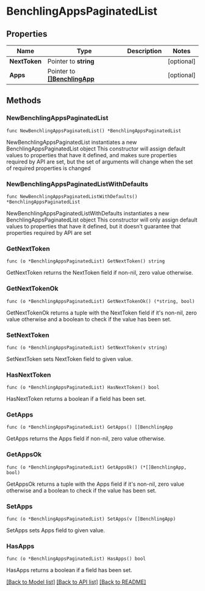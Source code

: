 # BenchlingAppsPaginatedList

## Properties

Name | Type | Description | Notes
------------ | ------------- | ------------- | -------------
**NextToken** | Pointer to **string** |  | [optional] 
**Apps** | Pointer to [**[]BenchlingApp**](BenchlingApp.md) |  | [optional] 

## Methods

### NewBenchlingAppsPaginatedList

`func NewBenchlingAppsPaginatedList() *BenchlingAppsPaginatedList`

NewBenchlingAppsPaginatedList instantiates a new BenchlingAppsPaginatedList object
This constructor will assign default values to properties that have it defined,
and makes sure properties required by API are set, but the set of arguments
will change when the set of required properties is changed

### NewBenchlingAppsPaginatedListWithDefaults

`func NewBenchlingAppsPaginatedListWithDefaults() *BenchlingAppsPaginatedList`

NewBenchlingAppsPaginatedListWithDefaults instantiates a new BenchlingAppsPaginatedList object
This constructor will only assign default values to properties that have it defined,
but it doesn't guarantee that properties required by API are set

### GetNextToken

`func (o *BenchlingAppsPaginatedList) GetNextToken() string`

GetNextToken returns the NextToken field if non-nil, zero value otherwise.

### GetNextTokenOk

`func (o *BenchlingAppsPaginatedList) GetNextTokenOk() (*string, bool)`

GetNextTokenOk returns a tuple with the NextToken field if it's non-nil, zero value otherwise
and a boolean to check if the value has been set.

### SetNextToken

`func (o *BenchlingAppsPaginatedList) SetNextToken(v string)`

SetNextToken sets NextToken field to given value.

### HasNextToken

`func (o *BenchlingAppsPaginatedList) HasNextToken() bool`

HasNextToken returns a boolean if a field has been set.

### GetApps

`func (o *BenchlingAppsPaginatedList) GetApps() []BenchlingApp`

GetApps returns the Apps field if non-nil, zero value otherwise.

### GetAppsOk

`func (o *BenchlingAppsPaginatedList) GetAppsOk() (*[]BenchlingApp, bool)`

GetAppsOk returns a tuple with the Apps field if it's non-nil, zero value otherwise
and a boolean to check if the value has been set.

### SetApps

`func (o *BenchlingAppsPaginatedList) SetApps(v []BenchlingApp)`

SetApps sets Apps field to given value.

### HasApps

`func (o *BenchlingAppsPaginatedList) HasApps() bool`

HasApps returns a boolean if a field has been set.


[[Back to Model list]](../README.md#documentation-for-models) [[Back to API list]](../README.md#documentation-for-api-endpoints) [[Back to README]](../README.md)


